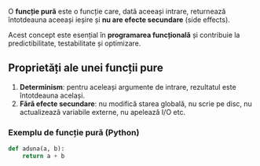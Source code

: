 O **funcție pură** este o funcție care, dată aceeași intrare, returnează întotdeauna aceeași ieșire și **nu are efecte secundare** (side effects).

Acest concept este esențial în **programarea funcțională** și contribuie la predictibilitate, testabilitate și optimizare.

## Proprietăți ale unei funcții pure

1. **Determinism**: pentru aceleași argumente de intrare, rezultatul este întotdeauna același.
2. **Fără efecte secundare**: nu modifică starea globală, nu scrie pe disc, nu actualizează variabile externe, nu apelează I/O etc.

### Exemplu de funcție pură (Python)

```python
def aduna(a, b):
    return a + b